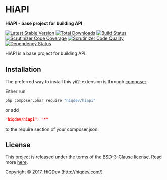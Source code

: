# HiAPI

**HiAPI - base project for building API**

[![Latest Stable Version](https://poser.pugx.org/hiqdev/hiapi/v/stable)](https://packagist.org/packages/hiqdev/hiapi)
[![Total Downloads](https://poser.pugx.org/hiqdev/hiapi/downloads)](https://packagist.org/packages/hiqdev/hiapi)
[![Build Status](https://img.shields.io/travis/hiqdev/hiapi.svg)](https://travis-ci.org/hiqdev/hiapi)
[![Scrutinizer Code Coverage](https://img.shields.io/scrutinizer/coverage/g/hiqdev/hiapi.svg)](https://scrutinizer-ci.com/g/hiqdev/hiapi/)
[![Scrutinizer Code Quality](https://img.shields.io/scrutinizer/g/hiqdev/hiapi.svg)](https://scrutinizer-ci.com/g/hiqdev/hiapi/)
[![Dependency Status](https://www.versioneye.com/php/hiqdev:hiapi/dev-master/badge.svg)](https://www.versioneye.com/php/hiqdev:hiapi/dev-master)

HiAPI is a base project for building API.

## Installation

The preferred way to install this yii2-extension is through [composer](http://getcomposer.org/download/).

Either run

```sh
php composer.phar require "hiqdev/hiapi"
```

or add

```json
"hiqdev/hiapi": "*"
```

to the require section of your composer.json.

## License

This project is released under the terms of the BSD-3-Clause [license](LICENSE).
Read more [here](http://choosealicense.com/licenses/bsd-3-clause).

Copyright © 2017, HiQDev (http://hiqdev.com/)
